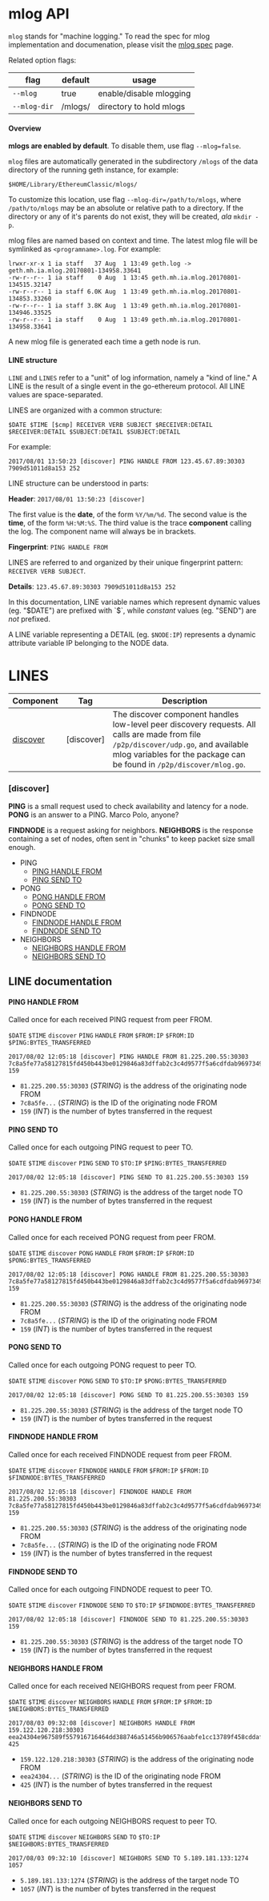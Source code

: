 # mlog API

`mlog` stands for "machine logging." To read the spec for mlog implementation
and documenation, please visit the [mlog spec](./mlog-Spec) page.

Related option flags:

| flag | default | usage |
| --- | --- | --- |
| `--mlog` | true | enable/disable mlogging |
| `--mlog-dir` | <datadir>/mlogs/ | directory to hold mlogs |

#### Overview

__mlogs are enabled by default__. To disable them, use flag `--mlog=false`.

`mlog` files are automatically generated in the subdirectory `/mlogs` of the data directory of the running
geth instance, for example:

```
$HOME/Library/EthereumClassic/mlogs/
```

To customize this location, use flag `--mlog-dir=/path/to/mlogs`, where `/path/to/mlogs` may be an absolute or relative path to a directory. If the directory or any of it's parents do not exist, they will be created, _ala_ `mkdir -p`.

mlog files are named based on context and time. The latest
mlog file will be symlinked as `<programname>.log`. For example:

```
lrwxr-xr-x 1 ia staff   37 Aug  1 13:49 geth.log -> geth.mh.ia.mlog.20170801-134958.33641
-rw-r--r-- 1 ia staff    0 Aug  1 13:45 geth.mh.ia.mlog.20170801-134515.32147
-rw-r--r-- 1 ia staff 6.0K Aug  1 13:49 geth.mh.ia.mlog.20170801-134853.33260
-rw-r--r-- 1 ia staff 3.8K Aug  1 13:49 geth.mh.ia.mlog.20170801-134946.33525
-rw-r--r-- 1 ia staff    0 Aug  1 13:49 geth.mh.ia.mlog.20170801-134958.33641
```

A new mlog file is generated each time a geth node is run.

#### LINE structure

`LINE` and `LINES` refer to a "unit" of log information, namely a "kind of
  line." A LINE is the result of a single event in the go-ethereum protocol. All LINE values are space-separated.

LINES are organized with a common structure:

```
$DATE $TIME [$cmp] RECEIVER VERB SUBJECT $RECEIVER:DETAIL $RECEIVER:DETAIL $SUBJECT:DETAIL $SUBJECT:DETAIL
```

For example:
```
2017/08/01 13:50:23 [discover] PING HANDLE FROM 123.45.67.89:30303 7909d51011d8a153 252
```

LINE structure can be understood in parts:

__Header__: `2017/08/01 13:50:23 [discover]`

The first value is the __date__, of the form `%Y/%m/%d`. The second value is the __time__, of the form `%H:%M:%S`.
The third value is the trace __component__ calling the log. The component name will always be in brackets.

__Fingerprint__: `PING HANDLE FROM`

LINES are referred to and organized by their unique fingerprint pattern: `RECEIVER VERB SUBJECT`.


__Details__: `123.45.67.89:30303 7909d51011d8a153 252`

In this documentation, LINE variable names which represent dynamic values (eg. "$DATE")
are prefixed with `$`, while _constant_ values (eg. "SEND")
are _not_ prefixed.

A LINE variable representing a DETAIL (eg. `$NODE:IP`) represents a dynamic attribute
variable IP belonging to the NODE data.

# LINES

| Component | Tag | Description |
| --- | --- | --- |
| [discover](#discover) | [discover] | The discover component handles low-level peer discovery requests. All calls are made from file `/p2p/discover/udp.go`, and available mlog variables for the package can be found in `/p2p/discover/mlog.go`. |


### [discover]

__PING__ is a small request used to check availability and latency for a node.
__PONG__ is an answer to a PING. Marco Polo, anyone?

__FINDNODE__ is a request asking for neighbors.
__NEIGHBORS__ is the response containing a set of nodes, often sent in "chunks"
to keep packet size small enough.


- PING
  + [PING HANDLE FROM](#ping-handle-from)
  + [PING SEND TO](#ping-send-to)
- PONG
  + [PONG HANDLE FROM](#pong-handle-from)
  + [PONG SEND TO](#pong-send-to)
- FINDNODE
  + [FINDNODE HANDLE FROM](#findnode-handle-from)
  + [FINDNODE SEND TO](#findnode-send-to)
- NEIGHBORS
  + [NEIGHBORS HANDLE FROM](#neighbors-handle-from)
  + [NEIGHBORS SEND TO](#neighbors-send-to)


## LINE documentation

#### PING HANDLE FROM
Called once for each received PING request from peer FROM.

`$DATE` `$TIME` `discover` `PING` `HANDLE` `FROM` `$FROM:IP` `$FROM:ID` `$PING:BYTES_TRANSFERRED`

```
2017/08/02 12:05:18 [discover] PING HANDLE FROM 81.225.200.55:30303 7c8a5fe77a58127815fd450b443be0129846a83dffab2c3c4d9577f5a6cdfdab96973492b31c0c5183ece6ff98247a45ad1228917ed886c64af3f16859d6ff05 159
```

- `81.225.200.55:30303` (_STRING_) is the address of the originating node FROM
- `7c8a5fe...` (_STRING_) is the ID of the originating node FROM
- `159` (_INT_) is the number of bytes transferred in the request

#### PING SEND TO
Called once for each outgoing PING request to peer TO.

`$DATE` `$TIME` `discover` `PING` `SEND` `TO` `$TO:IP` `$PING:BYTES_TRANSFERRED`

```
2017/08/02 12:05:18 [discover] PING SEND TO 81.225.200.55:30303 159
```

- `81.225.200.55:30303` (_STRING_) is the address of the target node TO
- `159` (_INT_) is the number of bytes transferred in the request

#### PONG HANDLE FROM
Called once for each received PONG request from peer FROM.

`$DATE` `$TIME` `discover` `PONG` `HANDLE` `FROM` `$FROM:IP` `$FROM:ID` `$PONG:BYTES_TRANSFERRED`

```
2017/08/02 12:05:18 [discover] PONG HANDLE FROM 81.225.200.55:30303 7c8a5fe77a58127815fd450b443be0129846a83dffab2c3c4d9577f5a6cdfdab96973492b31c0c5183ece6ff98247a45ad1228917ed886c64af3f16859d6ff05 159
```

- `81.225.200.55:30303` (_STRING_) is the address of the originating node FROM
- `7c8a5fe...` (_STRING_) is the ID of the originating node FROM
- `159` (_INT_) is the number of bytes transferred in the request

#### PONG SEND TO
Called once for each outgoing PONG request to peer TO.

`$DATE` `$TIME` `discover` `PONG` `SEND` `TO` `$TO:IP` `$PONG:BYTES_TRANSFERRED`

```
2017/08/02 12:05:18 [discover] PONG SEND TO 81.225.200.55:30303 159
```

- `81.225.200.55:30303` (_STRING_) is the address of the target node TO
- `159` (_INT_) is the number of bytes transferred in the request

#### FINDNODE HANDLE FROM
Called once for each received FINDNODE request from peer FROM.

`$DATE` `$TIME` `discover` `FINDNODE` `HANDLE` `FROM` `$FROM:IP` `$FROM:ID` `$FINDNODE:BYTES_TRANSFERRED`

```
2017/08/02 12:05:18 [discover] FINDNODE HANDLE FROM 81.225.200.55:30303 7c8a5fe77a58127815fd450b443be0129846a83dffab2c3c4d9577f5a6cdfdab96973492b31c0c5183ece6ff98247a45ad1228917ed886c64af3f16859d6ff05 159
```

- `81.225.200.55:30303` (_STRING_) is the address of the originating node FROM
- `7c8a5fe...` (_STRING_) is the ID of the originating node FROM
- `159` (_INT_) is the number of bytes transferred in the request

#### FINDNODE SEND TO
Called once for each outgoing FINDNODE request to peer TO.

`$DATE` `$TIME` `discover` `FINDNODE` `SEND` `TO` `$TO:IP` `$FINDNODE:BYTES_TRANSFERRED`

```
2017/08/02 12:05:18 [discover] FINDNODE SEND TO 81.225.200.55:30303 159
```

- `81.225.200.55:30303` (_STRING_) is the address of the target node TO
- `159` (_INT_) is the number of bytes transferred in the request

#### NEIGHBORS HANDLE FROM
Called once for each received NEIGHBORS request from peer FROM.

`$DATE` `$TIME` `discover` `NEIGHBORS` `HANDLE` `FROM` `$FROM:IP` `$FROM:ID` `$NEIGHBORS:BYTES_TRANSFERRED`

```
2017/08/03 09:32:08 [discover] NEIGHBORS HANDLE FROM 159.122.120.218:30303 eea24304e967589f557916716464dd388746a51456b906576aabfe1cc13789f458cddaf92c3e7d391a74f4c8499589f2adab1aa37d436c2b07afafb50e78f399 425
```

- `159.122.120.218:30303` (_STRING_) is the address of the originating node FROM
- `eea24304...` (_STRING_) is the ID of the originating node FROM
- `425` (_INT_) is the number of bytes transferred in the request

#### NEIGHBORS SEND TO
Called once for each outgoing NEIGHBORS request to peer TO.

`$DATE` `$TIME` `discover` `NEIGHBORS` `SEND` `TO` `$TO:IP` `$NEIGHBORS:BYTES_TRANSFERRED`

```
2017/08/03 09:32:10 [discover] NEIGHBORS SEND TO 5.189.181.133:1274 1057
```

- `5.189.181.133:1274` (_STRING_) is the address of the target node TO
- `1057` (_INT_) is the number of bytes transferred in the request
